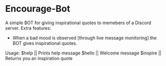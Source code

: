 # Encourage-Bot
A simple BOT for giving inspirational quotes to memebers of a Discord server.
Extra features:
  - When a bad mood is observed [through live message monitoring] the BOT gives inspirational quotes.

Usage:
$help    || Prints help message
$hello   || Welcome message 
$inspire || Returns you an inspiration quote
